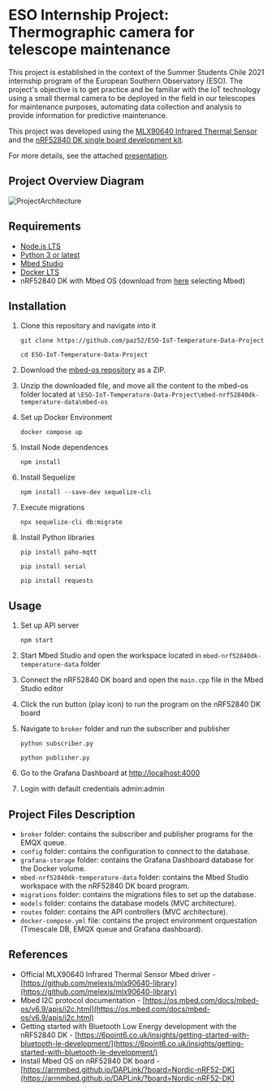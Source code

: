 # ESO Internship Project: Thermographic camera for telescope maintenance

This project is established in the context of the Summer Students Chile 2021 internship program of the European Southern Observatory (ESO). The project's objective is to get practice and be familiar with the IoT technology using a small thermal camera to be deployed in the field in our telescopes for maintenance purposes, automating data collection and analysis to provide information for predictive maintenance.

This project was developed using the [MLX90640 Infrared Thermal Sensor](https://www.mouser.cl/new/melexis/melexis-mlx90640-fir-sensor/) and the [nRF52840 DK single board development kit](https://www.nordicsemi.com/Products/Development-hardware/nrf52840-dk).

For more details, see the attached [presentation](FinalPresentation.pdf).

## Project Overview Diagram

![ProjectArchitecture](https://user-images.githubusercontent.com/54490571/125495993-066b5d8c-f539-4d3e-af63-af800d6cb76f.png)



## Requirements

* [Node.js LTS](https://nodejs.org/en/)
* [Python 3 or latest](https://www.python.org/downloads/)
* [Mbed Studio](https://os.mbed.com/studio/)
* [Docker LTS](https://www.docker.com/get-started)
* nRF52840 DK with Mbed OS (download from [here](https://www.nordicsemi.com/Products/Development-hardware/nRF52840-DK/Download#infotabs) selecting Mbed)

## Installation

1. Clone this repository and navigate into it

    ```git clone https://github.com/paz52/ESO-IoT-Temperature-Data-Project```
    
    ```cd ESO-IoT-Temperature-Data-Project```
    
2. Download the [mbed-os repository](https://github.com/ARMmbed/mbed-os) as a ZIP. 

3. Unzip the downloaded file, and move all the content to the mbed-os folder located at 
    ```\ESO-IoT-Temperature-Data-Project\mbed-nrf52840dk-temperature-data\mbed-os```
    
4. Set up Docker Environment

   ```docker compose up```

5. Install Node dependences

    ```npm install```
    
6. Install Sequelize

    ```npm install --save-dev sequelize-cli```

7. Execute migrations

    ```npx sequelize-cli db:migrate```

8.  Install Python libraries

    ```pip install paho-mqtt```
    
    ```pip install serial```
    
    ```pip install requests```

## Usage

1. Set up API server

    ```npm start```
   
2. Start Mbed Studio and open the workspace located in ```mbed-nrf52840dk-temperature-data``` folder
3. Connect the nRF52840 DK board and open the ```main.cpp``` file in the Mbed Studio editor
4. Click the run button (play icon) to run the program on the nRF52840 DK board
5. Navigate to ```broker``` folder and run the subscriber and publisher
    
    ```python subscriber.py```
    
    ```python publisher.py```

6. Go to the Grafana Dashboard at [http://localhost:4000](http://localhost:4000) 
7. Login with default credentials admin:admin

## Project Files Description

* ```broker``` folder: contains the subscriber and publisher programs for the EMQX queue.
* ```config``` folder: contains the configuration to connect to the database.
* ```grafana-storage``` folder: contains the Grafana Dashboard database for the Docker volume.
* ```mbed-nrf52840dk-temperature-data``` folder: contains the Mbed Studio workspace with the nRF52840 DK board program.
* ```migrations``` folder: contains the migrations files to set up the database.
* ```models``` folder: contains the database models (MVC architecture).
* ```routes``` folder: contains the API controllers (MVC architecture).
* ```docker-compose.yml``` file: contains the project environment orquestation (Timescale DB, EMQX queue and Grafana dashboard).

## References

* Official MLX90640 Infrared Thermal Sensor Mbed driver - [https://github.com/melexis/mlx90640-library](https://github.com/melexis/mlx90640-library)
* Mbed I2C protocol documentation - [https://os.mbed.com/docs/mbed-os/v6.9/apis/i2c.html](https://os.mbed.com/docs/mbed-os/v6.9/apis/i2c.html)
* Getting started with Bluetooth Low Energy development with the nRF52840 DK - [https://6point6.co.uk/insights/getting-started-with-bluetooth-le-development/](https://6point6.co.uk/insights/getting-started-with-bluetooth-le-development/)
* Install Mbed OS on nRF52840 DK board - [https://armmbed.github.io/DAPLink/?board=Nordic-nRF52-DK](https://armmbed.github.io/DAPLink/?board=Nordic-nRF52-DK)
